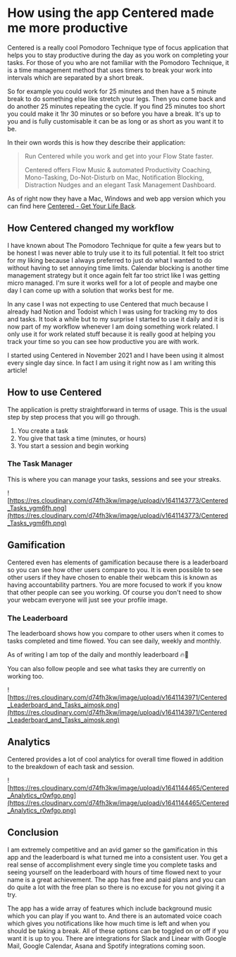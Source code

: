 # How using the app Centered made me more productive

Centered is a really cool Pomodoro Technique type of focus application that helps you to stay productive during the day as you work on completing your tasks. For those of you who are not familiar with the Pomodoro Technique, it is a time management method that uses timers to break your work into intervals which are separated by a short break.

So for example you could work for 25 minutes and then have a 5 minute break to do something else like stretch your legs. Then you come back and do another 25 minutes repeating the cycle. If you find 25 minutes too short you could make it 1hr 30 minutes or so before you have a break. It's up to you and is fully customisable it can be as long or as short as you want it to be.

In their own words this is how they describe their application:

> Run Centered while you work and get into your Flow State faster.
>
> Centered offers Flow Music & automated Productivity Coaching, Mono-Tasking, Do-Not-Disturb on Mac, Notification Blocking, Distraction Nudges and an elegant Task Management Dashboard.

As of right now they have a Mac, Windows and web app version which you can find here [Centered - Get Your Life Back](https://www.centered.app/).

## How Centered changed my workflow

I have known about The Pomodoro Technique for quite a few years but to be honest I was never able to truly use it to its full potential. It felt too strict for my liking because I always preferred to just do what I wanted to do without having to set annoying time limits. Calendar blocking is another time management strategy but it once again felt far too strict like I was getting micro managed. I'm sure it works well for a lot of people and maybe one day I can come up with a solution that works best for me.

In any case I was not expecting to use Centered that much because I already had Notion and Todoist which I was using for tracking my to dos and tasks. It took a while but to my surprise I started to use it daily and it is now part of my workflow whenever I am doing something work related. I only use it for work related stuff because it is really good at helping you track your time so you can see how productive you are with work.

I started using Centered in November 2021 and I have been using it almost every single day since. In fact I am using it right now as I am writing this article!

## How to use Centered

The application is pretty straightforward in terms of usage. This is the usual step by step process that you will go through.

1. You create a task
2. You give that task a time (minutes, or hours)
3. You start a session and begin working

### The Task Manager

This is where you can manage your tasks, sessions and see your streaks.

![https://res.cloudinary.com/d74fh3kw/image/upload/v1641143773/Centered_Tasks_ygm6fh.png](https://res.cloudinary.com/d74fh3kw/image/upload/v1641143773/Centered_Tasks_ygm6fh.png)

## Gamification

Centered even has elements of gamification because there is a leaderboard so you can see how other users compare to you. It is even possible to see other users if they have chosen to enable their webcam this is known as having accountability partners. You are more focused to work if you know that other people can see you working. Of course you don't need to show your webcam everyone will just see your profile image.

### The Leaderboard

The leaderboard shows how you compare to other users when it comes to tasks completed and time flowed. You can see daily, weekly and monthly. 

As of writing I am top of the daily and monthly leaderboard 🔥🚀

You can also follow people and see what tasks they are currently on working too.

![https://res.cloudinary.com/d74fh3kw/image/upload/v1641143971/Centered_Leaderboard_and_Tasks_aimosk.png](https://res.cloudinary.com/d74fh3kw/image/upload/v1641143971/Centered_Leaderboard_and_Tasks_aimosk.png)

## Analytics

Centered provides a lot of cool analytics for overall time flowed in addition to the breakdown of each task and session.

![https://res.cloudinary.com/d74fh3kw/image/upload/v1641144465/Centered_Analytics_r0wfgo.png](https://res.cloudinary.com/d74fh3kw/image/upload/v1641144465/Centered_Analytics_r0wfgo.png)

## Conclusion

I am extremely competitive and an avid gamer so the gamification in this app and the leaderboard is what turned me into a consistent user. You get a real sense of accomplishment every single time you complete tasks and seeing yourself on the leaderboard with hours of time flowed next to your name is a great achievement. The app has free and paid plans and you can do quite a lot with the free plan so there is no excuse for you not giving it a try.

The app has a wide array of features which include background music which you can play if you want to. And there is an automated voice coach which gives you notifications like how much time is left and when you should be taking a break. All of these options can be toggled on or off if you want it is up to you. There are integrations for Slack and Linear with Google Mail, Google Calendar, Asana and Spotify integrations coming soon.